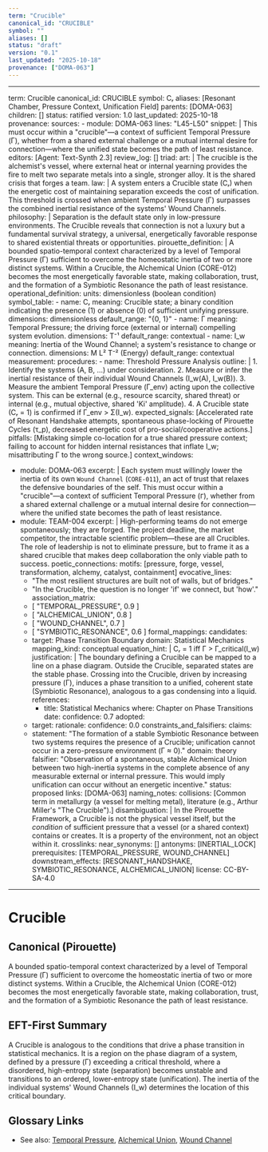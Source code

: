 ```yaml
---
term: "Crucible"
canonical_id: "CRUCIBLE"
symbol: ""
aliases: []
status: "draft"
version: "0.1"
last_updated: "2025-10-18"
provenance: ["DOMA-063"]
---
```


---
term: Crucible
canonical_id: CRUCIBLE
symbol: Cᵣ
aliases: [Resonant Chamber, Pressure Context, Unification Field]
parents: [DOMA-063]
children: []
status: ratified
version: 1.0
last_updated: 2025-10-18
provenance:
  sources:
    - module: DOMA-063
      lines: "L45-L50"
      snippet: |
        This must occur within a "crucible"—a context of sufficient Temporal Pressure (Γ), whether from a shared external challenge or a mutual internal desire for connection—where the unified state becomes the path of least resistance.
  editors: [Agent: Text-Synth 2.3]
  review_log: []
triad:
  art: |
    The crucible is the alchemist's vessel, where external heat or internal yearning provides the fire to melt two separate metals into a single, stronger alloy. It is the shared crisis that forges a team.
  law: |
    A system enters a Crucible state (Cᵣ) when the energetic cost of maintaining separation exceeds the cost of unification. This threshold is crossed when ambient Temporal Pressure (Γ) surpasses the combined inertial resistance of the systems' Wound Channels.
  philosophy: |
    Separation is the default state only in low-pressure environments. The Crucible reveals that connection is not a luxury but a fundamental survival strategy, a universal, energetically favorable response to shared existential threats or opportunities.
pirouette_definition: |
  A bounded spatio-temporal context characterized by a level of Temporal Pressure (Γ) sufficient to overcome the homeostatic inertia of two or more distinct systems. Within a Crucible, the Alchemical Union (CORE-012) becomes the most energetically favorable state, making collaboration, trust, and the formation of a Symbiotic Resonance the path of least resistance.
operational_definition:
  units: dimensionless (boolean condition)
  symbol_table:
    - name: Cᵣ
      meaning: Crucible state; a binary condition indicating the presence (1) or absence (0) of sufficient unifying pressure.
      dimensions: dimensionless
      default_range: "{0, 1}"
    - name: Γ
      meaning: Temporal Pressure; the driving force (external or internal) compelling system evolution.
      dimensions: T⁻¹
      default_range: contextual
    - name: I_w
      meaning: Inertia of the Wound Channel; a system's resistance to change or connection.
      dimensions: M L² T⁻² (Energy)
      default_range: contextual
  measurement:
    procedures:
      - name: Threshold Pressure Analysis
        outline: |
          1. Identify the systems (A, B, ...) under consideration.
          2. Measure or infer the inertial resistance of their individual Wound Channels (I_w(A), I_w(B)).
          3. Measure the ambient Temporal Pressure (Γ_env) acting upon the collective system. This can be external (e.g., resource scarcity, shared threat) or internal (e.g., mutual objective, shared 'Ki' amplitude).
          4. A Crucible state (Cᵣ = 1) is confirmed if Γ_env > Σ(I_w).
        expected_signals: [Accelerated rate of Resonant Handshake attempts, spontaneous phase-locking of Pirouette Cycles (τ_p), decreased energetic cost of pro-social/cooperative actions.]
        pitfalls: [Mistaking simple co-location for a true shared pressure context; failing to account for hidden internal resistances that inflate I_w; misattributing Γ to the wrong source.]
context_windows:
  - module: DOMA-063
    excerpt: |
      Each system must willingly lower the inertia of its own `Wound Channel` (`CORE-011`), an act of trust that relaxes the defensive boundaries of the self. This must occur within a "crucible"—a context of sufficient Temporal Pressure (`Γ`), whether from a shared external challenge or a mutual internal desire for connection—where the unified state becomes the path of least resistance.
  - module: TEAM-004
    excerpt: |
      High-performing teams do not emerge spontaneously; they are forged. The project deadline, the market competitor, the intractable scientific problem—these are all Crucibles. The role of leadership is not to eliminate pressure, but to frame it as a shared crucible that makes deep collaboration the only viable path to success.
poetic_connections:
  motifs: [pressure, forge, vessel, transformation, alchemy, catalyst, containment]
  evocative_lines:
    - "The most resilient structures are built not of walls, but of bridges."
    - "In the Crucible, the question is no longer 'if' we connect, but 'how'."
  association_matrix:
    - [ "TEMPORAL_PRESSURE", 0.9 ]
    - [ "ALCHEMICAL_UNION", 0.8 ]
    - [ "WOUND_CHANNEL", 0.7 ]
    - [ "SYMBIOTIC_RESONANCE", 0.6 ]
formal_mappings:
  candidates:
    - target: Phase Transition Boundary
      domain: Statistical Mechanics
      mapping_kind: conceptual
      equation_hint: |
        Cᵣ = 1 iff Γ > Γ_critical(I_w)
      justification: |
        The boundary defining a Crucible can be mapped to a line on a phase diagram. Outside the Crucible, separated states are the stable phase. Crossing into the Crucible, driven by increasing pressure (Γ), induces a phase transition to a unified, coherent state (Symbiotic Resonance), analogous to a gas condensing into a liquid.
      references:
        - title: Statistical Mechanics
          where: Chapter on Phase Transitions
          date:
      confidence: 0.7
  adopted:
    - target:
      rationale:
      confidence: 0.0
constraints_and_falsifiers:
  claims:
    - statement: "The formation of a stable Symbiotic Resonance between two systems requires the presence of a Crucible; unification cannot occur in a zero-pressure environment (Γ ≈ 0)."
      domain: theory
      falsifier: "Observation of a spontaneous, stable Alchemical Union between two high-inertia systems in the complete absence of any measurable external or internal pressure. This would imply unification can occur without an energetic incentive."
      status: proposed
      links: [DOMA-063]
naming_notes:
  collisions: [Common term in metallurgy (a vessel for melting metal), literature (e.g., Arthur Miller's "The Crucible").]
  disambiguation: |
    In the Pirouette Framework, a Crucible is not the physical vessel itself, but the *condition* of sufficient pressure that a vessel (or a shared context) contains or creates. It is a property of the environment, not an object within it.
crosslinks:
  near_synonyms: []
  antonyms: [INERTIAL_LOCK]
  prerequisites: [TEMPORAL_PRESSURE, WOUND_CHANNEL]
  downstream_effects: [RESONANT_HANDSHAKE, SYMBIOTIC_RESONANCE, ALCHEMICAL_UNION]
license: CC-BY-SA-4.0
---

# Crucible

## Canonical (Pirouette)
A bounded spatio-temporal context characterized by a level of Temporal Pressure (Γ) sufficient to overcome the homeostatic inertia of two or more distinct systems. Within a Crucible, the Alchemical Union (CORE-012) becomes the most energetically favorable state, making collaboration, trust, and the formation of a Symbiotic Resonance the path of least resistance.

## EFT-First Summary
A Crucible is analogous to the conditions that drive a phase transition in statistical mechanics. It is a region on the phase diagram of a system, defined by a pressure (Γ) exceeding a critical threshold, where a disordered, high-entropy state (separation) becomes unstable and transitions to an ordered, lower-entropy state (unification). The inertia of the individual systems' Wound Channels (I_w) determines the location of this critical boundary.

## Glossary Links
- See also: [Temporal Pressure](link-to-entry), [Alchemical Union](link-to-entry), [Wound Channel](link-to-entry)